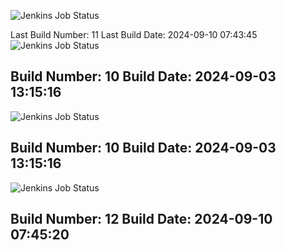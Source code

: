 ![Jenkins Job Status](https://img.shields.io/badge/Jenkins-SUCCESS-green?style=flat-square)

Last Build Number: 11
Last Build Date: 2024-09-10 07:43:45
![Jenkins Job Status](https://img.shields.io/badge/Jenkins-SUCCESS-green?style=flat-square)

Build Number: 10
Build Date: 2024-09-03 13:15:16
---
![Jenkins Job Status](https://img.shields.io/badge/Jenkins-SUCCESS-green?style=flat-square)

Build Number: 10
Build Date: 2024-09-03 13:15:16
---
![Jenkins Job Status](https://img.shields.io/badge/Jenkins-SUCCESS-green?style=flat-square)

Build Number: 12
Build Date: 2024-09-10 07:45:20
---
